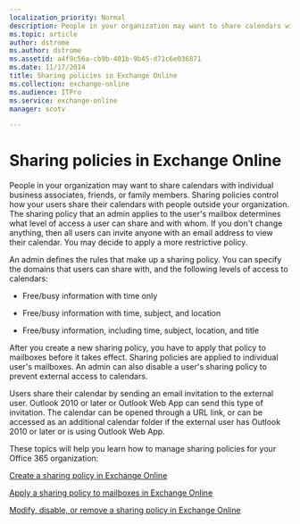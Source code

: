 ```yaml
---
localization_priority: Normal
description: People in your organization may want to share calendars with individual business associates, friends, or family members. Sharing policies control how your users share their calendars with people outside your organization. The sharing policy that an admin applies to the user's mailbox determines what level of access a user can share and with whom. If you don't change anything, then all users can invite anyone with an email address to view their calendar. You may decide to apply a more restrictive policy.
ms.topic: article
author: dstrome
ms.author: dstrome
ms.assetid: a4f9c56a-cb9b-401b-9b45-d71c6e036871
ms.date: 11/17/2014
title: Sharing policies in Exchange Online
ms.collection: exchange-online
ms.audience: ITPro
ms.service: exchange-online
manager: scotv

---
```


# Sharing policies in Exchange Online

People in your organization may want to share calendars with individual business associates, friends, or family members. Sharing policies control how your users share their calendars with people outside your organization. The sharing policy that an admin applies to the user's mailbox determines what level of access a user can share and with whom. If you don't change anything, then all users can invite anyone with an email address to view their calendar. You may decide to apply a more restrictive policy.

An admin defines the rules that make up a sharing policy. You can specify the domains that users can share with, and the following levels of access to calendars:

- Free/busy information with time only

- Free/busy information with time, subject, and location

- Free/busy information, including time, subject, location, and title

After you create a new sharing policy, you have to apply that policy to mailboxes before it takes effect. Sharing policies are applied to individual user's mailboxes. An admin can also disable a user's sharing policy to prevent external access to calendars.

Users share their calendar by sending an email invitation to the external user. Outlook 2010 or later or Outlook Web App can send this type of invitation. The calendar can be opened through a URL link, or can be accessed as an additional calendar folder if the external user has Outlook 2010 or later or is using Outlook Web App.

These topics will help you learn how to manage sharing policies for your Office 365 organization:

[Create a sharing policy in Exchange Online](create-a-sharing-policy.md)

[Apply a sharing policy to mailboxes in Exchange Online](apply-a-sharing-policy.md)

[Modify, disable, or remove a sharing policy in Exchange Online](modify-a-sharing-policy.md)



